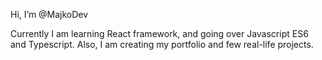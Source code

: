 Hi, I’m @MajkoDev

Currently I am learning React framework, and going over Javascript ES6 and Typescript.
Also, I am creating my portfolio and few real-life projects.
